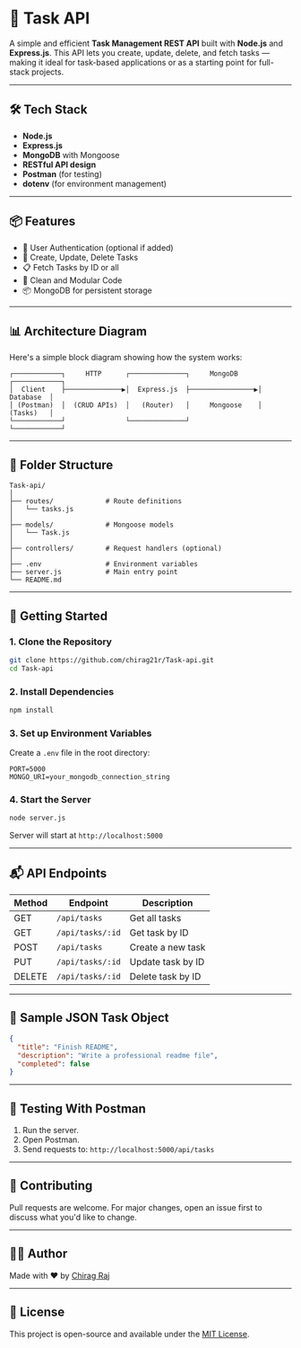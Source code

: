 
# 🧠 Task API

A simple and efficient **Task Management REST API** built with **Node.js** and **Express.js**. This API lets you create, update, delete, and fetch tasks — making it ideal for task-based applications or as a starting point for full-stack projects.

---

## 🛠️ Tech Stack

- **Node.js**
- **Express.js**
- **MongoDB** with Mongoose
- **RESTful API design**
- **Postman** (for testing)
- **dotenv** (for environment management)

---

## 📦 Features

- 🔐 User Authentication (optional if added)
- 📝 Create, Update, Delete Tasks
- 📋 Fetch Tasks by ID or all
- 🧹 Clean and Modular Code
- 📦 MongoDB for persistent storage

---

## 📊 Architecture Diagram

Here's a simple block diagram showing how the system works:

```
┌────────────┐     HTTP      ┌──────────────┐     MongoDB     ┌────────────┐
│  Client    ├──────────────▶│  Express.js  ├────────────────▶│  Database  │
│ (Postman)  │  (CRUD APIs)  │   (Router)   │     Mongoose    │  (Tasks)   │
└────────────┘               └──────────────┘                 └────────────┘
```

---

## 📁 Folder Structure

```
Task-api/
│
├── routes/             # Route definitions
│   └── tasks.js
│
├── models/             # Mongoose models
│   └── Task.js
│
├── controllers/        # Request handlers (optional)
│
├── .env                # Environment variables
├── server.js           # Main entry point
└── README.md
```

---

## 🚀 Getting Started

### 1. Clone the Repository

```bash
git clone https://github.com/chirag21r/Task-api.git
cd Task-api
```

### 2. Install Dependencies

```bash
npm install
```

### 3. Set up Environment Variables

Create a `.env` file in the root directory:

```env
PORT=5000
MONGO_URI=your_mongodb_connection_string
```

### 4. Start the Server

```bash
node server.js
```

Server will start at `http://localhost:5000`

---

## 📬 API Endpoints

| Method | Endpoint           | Description           |
|--------|--------------------|-----------------------|
| GET    | `/api/tasks`       | Get all tasks         |
| GET    | `/api/tasks/:id`   | Get task by ID        |
| POST   | `/api/tasks`       | Create a new task     |
| PUT    | `/api/tasks/:id`   | Update task by ID     |
| DELETE | `/api/tasks/:id`   | Delete task by ID     |

---

## 🔁 Sample JSON Task Object

```json
{
  "title": "Finish README",
  "description": "Write a professional readme file",
  "completed": false
}
```

---

## 🧪 Testing With Postman

1. Run the server.
2. Open Postman.
3. Send requests to: `http://localhost:5000/api/tasks`

---

## 🤝 Contributing

Pull requests are welcome. For major changes, open an issue first to discuss what you'd like to change.

---

## 👨‍💻 Author

Made with ❤️ by [Chirag Raj](https://github.com/chirag21r)

---

## 📄 License

This project is open-source and available under the [MIT License](LICENSE).
